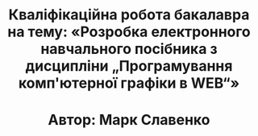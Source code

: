 <h1 class="p-5" align="center">Кваліфікаційна робота бакалавра
на тему: «Розробка електронного навчального посібника 
 з дисципліни „Програмування комп'ютерної графіки в WEB“»
</h1>

<h1><center>Автор: Марк Славенко</center></h1> 